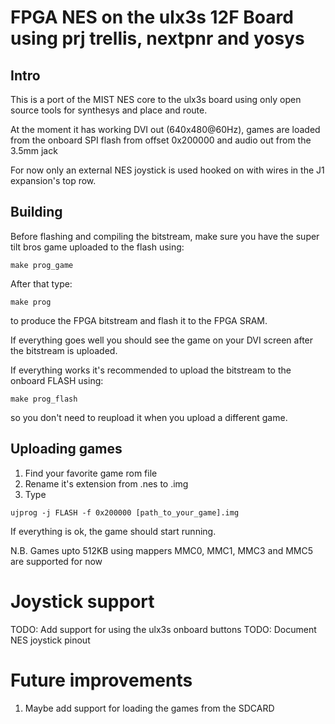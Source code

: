 # FPGA NES on the ulx3s 12F Board using prj trellis, nextpnr and yosys

## Intro

This is a port of the MIST NES core to the ulx3s board
using only open source tools for synthesys and place and route.

At the moment it has working DVI out (640x480@60Hz),
games are loaded from the onboard SPI flash from offset 0x200000 and
audio out from the 3.5mm jack

For now only an external NES joystick is used
hooked on with wires in the J1 expansion's top row.


## Building

Before flashing and compiling the bitstream,
make sure you have the super tilt bros game uploaded to the flash using:

```
make prog_game
```

After that type:

```
make prog
```

to produce the FPGA bitstream and flash it to the FPGA SRAM.

If everything goes well you should see the game on your DVI screen
after the bitstream is uploaded.

If everything works it's recommended to upload the bitstream to the onboard FLASH using:

```
make prog_flash
```

so you don't need to reupload it when you upload a different game.

## Uploading games

1. Find your favorite game rom file
2. Rename it's extension from .nes to .img
4. Type
```
ujprog -j FLASH -f 0x200000 [path_to_your_game].img
```

If everything is ok, the game should start running.

N.B. Games upto 512KB using mappers MMC0, MMC1, MMC3 and MMC5 are supported for now

# Joystick support

TODO: Add support for using the ulx3s onboard buttons
TODO: Document NES joystick pinout

# Future improvements

1. Maybe add support for loading the games from the SDCARD
